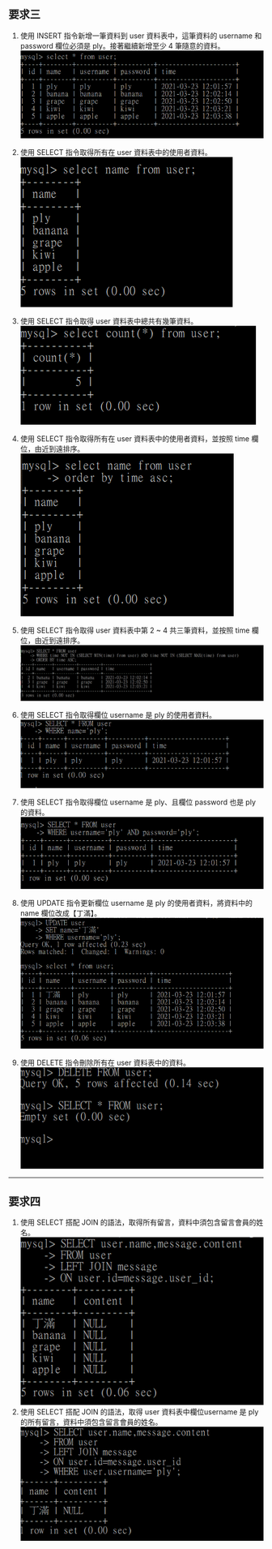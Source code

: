 ## 要求三
1. 使用 INSERT 指令新增一筆資料到 user 資料表中，這筆資料的 username 和 password 欄位必須是 ply。接著繼續新增至少 4 筆隨意的資料。  
![](3.1.PNG)  

2. 使用 SELECT 指令取得所有在 user 資料表中的使用者資料。
![](3.2.PNG)

3. 使用 SELECT 指令取得 user 資料表中總共有幾筆資料。
![](3.3.PNG)
4. 使用 SELECT 指令取得所有在 user 資料表中的使用者資料，並按照 time 欄位，由近到遠排序。
![](3.4.PNG)
5. 使用 SELECT 指令取得 user 資料表中第 2 ~ 4 共三筆資料，並按照 time 欄位，由近到遠排序。
![](3.5.PNG)
6. 使用 SELECT 指令取得欄位 username 是 ply 的使用者資料。
![](3.6.PNG)
7. 使用 SELECT 指令取得欄位 username 是 ply、且欄位 password 也是 ply 的資料。
![](3.7.PNG)
8. 使用 UPDATE 指令更新欄位 username 是 ply 的使用者資料，將資料中的 name 欄位改成【丁滿】。
![](3.8.PNG)
9. 使用 DELETE 指令刪除所有在 user 資料表中的資料。
![](3.9.PNG)
---
## 要求四
1. 使用 SELECT 搭配 JOIN 的語法，取得所有留言，資料中須包含留言會員的姓名。  
![](4.1.PNG)  
2. 使用 SELECT 搭配 JOIN 的語法，取得 user 資料表中欄位username 是 ply 的所有留言，資料中須包含留言會員的姓名。
![](4.2.PNG)